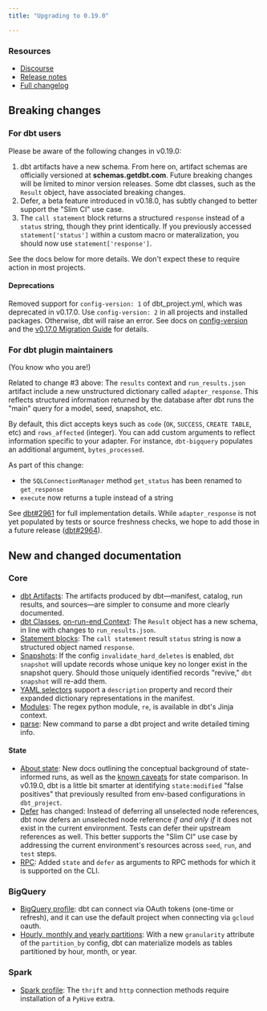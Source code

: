 ```yaml
---
title: "Upgrading to 0.19.0"

---
```


### Resources

- [Discourse](https://discourse.getdbt.com/t/1951)
- [Release notes](https://github.com/dbt-labs/dbt-core/releases/tag/v0.19.0)
- [Full changelog](https://github.com/dbt-labs/dbt-core/blob/0.19.latest/CHANGELOG.md)

## Breaking changes

### For dbt users

Please be aware of the following changes in v0.19.0:

1. dbt artifacts have a new schema. From here on, artifact schemas are officially versioned at **schemas.getdbt.com**. Future breaking changes will be limited to minor version releases. Some dbt classes, such as the `Result` object, have associated breaking changes.
2. Defer, a beta feature introduced in v0.18.0, has subtly changed to better support the "Slim CI" use case.
3. The `call statement` block returns a structured `response` instead of a `status` string, though they print identically. If you previously accessed `statement['status']` within a custom macro or materalization, you should now use `statement['response']`.

See the docs below for more details. We don't expect these to require action in most projects.

#### Deprecations

Removed support for `config-version: 1` of dbt_project.yml, which was deprecated in v0.17.0. Use `config-version: 2` in all projects and installed packages. Otherwise, dbt will raise an error. See docs on [config-version](/reference/project-configs/config-version) and the [v0.17.0 Migration Guide](/guides/migration/versions) for details.

### For dbt plugin maintainers

(You know who you are!)

Related to change #3 above: The `results` context and `run_results.json` artifact include a new unstructured dictionary called `adapter_response`. This reflects structured information returned by the database after dbt runs the "main" query for a model, seed, snapshot, etc.

By default, this dict accepts keys such as `code` (`OK`, `SUCCESS`, `CREATE TABLE`, etc) and `rows_affected` (integer). You can add custom arguments to reflect information specific to your adapter. For instance, `dbt-bigquery` populates an additional argument, `bytes_processed`.

As part of this change:
- the `SQLConnectionManager` method `get_status` has been renamed to `get_response`
- `execute` now returns a tuple instead of a string

See [dbt#2961](https://github.com/dbt-labs/dbt-core/pull/2961) for full implementation details. While `adapter_response` is not yet populated by tests or source freshness checks, we hope to add those in a future release ([dbt#2964](https://github.com/dbt-labs/dbt-core/issues/2964)).

## New and changed documentation

### Core
- [dbt Artifacts](/docs/deploy/artifacts): The <Term id="json" /> artifacts produced by dbt—manifest, catalog, run results, and sources—are simpler to consume and more clearly documented.
- [dbt Classes](/reference/dbt-classes#result-objects), [on-run-end Context](/reference/dbt-jinja-functions/on-run-end-context#results): The `Result` object has a new schema, in line with changes to `run_results.json`.
- [Statement blocks](/reference/dbt-jinja-functions/statement-blocks): The `call statement` result `status` string is now a structured object named `response`.
- [Snapshots](/docs/build/snapshots#snapshot-configurations): If the config `invalidate_hard_deletes` is enabled, `dbt snapshot` will update records whose unique key no longer exist in the snapshot query. Should those uniquely identified records "revive," `dbt snapshot` will re-add them.
- [YAML selectors](/reference/node-selection/yaml-selectors) support a `description` property and record their expanded dictionary representations in the manifest.
- [Modules](/reference/dbt-jinja-functions/modules): The regex python module, `re`, is available in dbt's Jinja context.
- [parse](/reference/commands/parse): New command to parse a dbt project and write detailed timing info.

#### State
- [About state](/reference/node-selection/syntax#about-node-selection): New docs outlining the conceptual background of state-informed runs, as well as the [known caveats](/reference/node-selection/state-comparison-caveats) for state comparison. In v0.19.0, dbt is a little bit smarter at identifying `state:modified` "false positives" that previously resulted from env-based configurations in `dbt_project`.
- [Defer](/reference/node-selection/defer) has changed: Instead of deferring all unselected node references, dbt now defers an unselected node reference _if and only if_ it does not exist in the current environment. Tests can defer their upstream references as well. This better supports the "Slim CI" use case by addressing the current environment's resources across `seed`, `run`, and `test` steps.
- [RPC](/reference/commands/rpc): Added `state` and `defer` as arguments to RPC methods for which it is supported on the CLI.

### BigQuery
- [BigQuery profile](/docs/core/connect-data-platform/bigquery-setup): dbt can connect via OAuth tokens (one-time or refresh), and it can use the default project when connecting via `gcloud` oauth.
- [Hourly, monthly and yearly partitions](/reference/resource-configs/bigquery-configs#partitioning-by-a-date-or-timestamp): With a new `granularity` attribute of the `partition_by` config, dbt can materialize models as tables partitioned by hour, month, or year.

### Spark
- [Spark profile](/docs/core/connect-data-platform/spark-setup): The `thrift` and `http` connection methods require installation of a `PyHive` extra.
